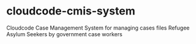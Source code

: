 # cloudcode-cmis-system
Cloudcode Case Management System for managing cases files Refugee Asylum Seekers by government case workers
